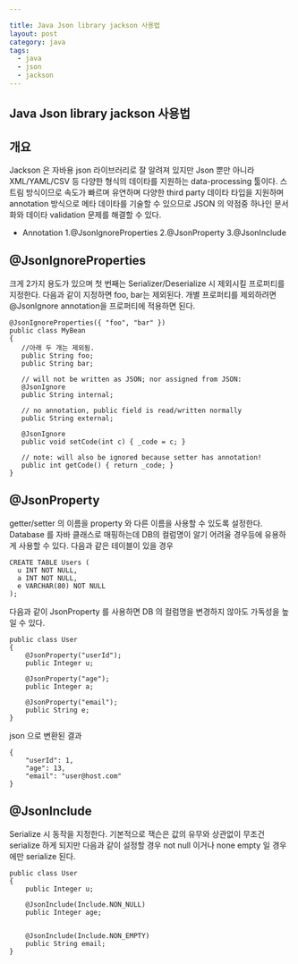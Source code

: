 ```yaml
---

title: Java Json library jackson 사용법
layout: post 
category: java 
tags: 
  - java
  - json
  - jackson
---
```


Java Json library jackson 사용법
---------------------------------------------

## 개요

Jackson 은 자바용 json 라이브러리로 잘 알려져 있지만 Json 뿐만 아니라 XML/YAML/CSV 등 다양한 형식의 데이타를 지원하는 data-processing 툴이다. 스트림 방식이므로 속도가 빠르며 유연하며 다양한 third party 데이타 타입을 지원하며 annotation 방식으로 메타 데이타를 기술할 수 있으므로 JSON 의 약점중 하나인 문서화와 데이타 validation 문제를 해결할 수 있다.

- Annotation 1.@JsonIgnoreProperties 2.@JsonProperty 3.@JsonInclude

## @JsonIgnoreProperties
크게 2가지 용도가 있으며 첫 번째는 Serializer/Deserialize 시 제외시킬 프로퍼티를 지정한다. 다음과 같이 지정하면 foo, bar는 제외된다. 개별 프로퍼티를 제외하려면 @JsonIgnore annotation을 프로퍼티에 적용하면 된다.

```
@JsonIgnoreProperties({ "foo", "bar" })
public class MyBean
{
   //아래 두 개는 제외됨.
   public String foo;
   public String bar;

   // will not be written as JSON; nor assigned from JSON:
   @JsonIgnore
   public String internal;

   // no annotation, public field is read/written normally
   public String external;

   @JsonIgnore
   public void setCode(int c) { _code = c; }

   // note: will also be ignored because setter has annotation!
   public int getCode() { return _code; }
}
```


## @JsonProperty
getter/setter 의 이름을 property 와 다른 이름을 사용할 수 있도록 설정한다. Database 를 자바 클래스로 매핑하는데 DB의 컬럼명이 알기 어려울 경우등에 유용하게 사용할 수 있다. 다음과 같은 테이블이 있을 경우

```
CREATE TABLE Users (
  u INT NOT NULL,
  a INT NOT NULL,
  e VARCHAR(80) NOT NULL
);
```
다음과 같이 JsonProperty 를 사용하면 DB 의 컬럼명을 변경하지 않아도 가독성을 높일 수 있다.
```
public class User
{
    @JsonProperty("userId");
    public Integer u;

    @JsonProperty("age");
    public Integer a;

    @JsonProperty("email");
    public String e;
}

```
json 으로 변환된 결과

```
{
    "userId": 1,
    "age": 13,
    "email": "user@host.com"
}
```

## @JsonInclude
Serialize 시 동작을 지정한다. 기본적으로 잭슨은 값의 유무와 상관없이 무조건 serialize 하게 되지만 다음과 같이 설정할 경우 not null 이거나 none empty 일 경우에만 serialize 된다.

```
public class User
{
    public Integer u;

    @JsonInclude(Include.NON_NULL)
    public Integer age;


    @JsonInclude(Include.NON_EMPTY)
    public String email;
}
```
